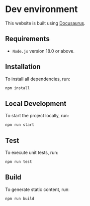# Dev environment
This website is built using [Docusaurus](https://docusaurus.io).

## Requirements
- `Node.js` version 18.0 or above.

## Installation
To install all dependencies, run:

```bash
npm install
```

## Local Development
To start the project locally, run:

```bash
npm run start
```

## Test
To execute unit tests, run:

```bash
npm run test
```

## Build
To generate static content, run:

```bash
npm run build
```
